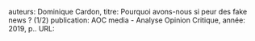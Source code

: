 auteurs: Dominique Cardon, 
titre: Pourquoi avons-nous si peur des fake news ? (1/2)
publication: AOC media - Analyse Opinion Critique, 
année: 2019, 
p.. 
URL: 

